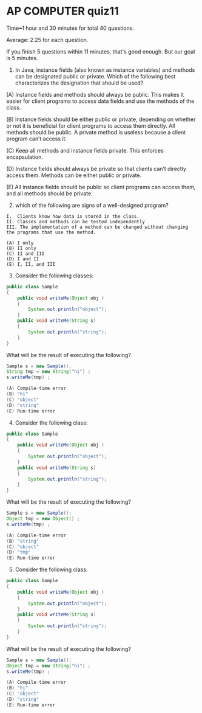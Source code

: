 # AP COMPUTER quiz11
Time&#x2501;1 hour and 30 minutes for total 40 questions.

Average: 2.25 for each question.

If you finish 5 questions within 11 minutes, that's good enough. 
But our goal is 5 minutes.

1. In Java, instance fields (also known as instance variables) and methods can be designated public or private. Which of the following best characterizes the designation that should be used? 

(A) Instance fields and methods should always be public. This makes it easier for client programs to access data fields and use the methods of the class. 

(B) Instance fields should be either public or private, depending on whether or not it is beneficial for client programs to access them directly. All methods should be public. A private method is useless because a client program can’t access it. 

(C) Keep all methods and instance fields private. This enforces encapsulation. 

(D) Instance fields should always be private so that clients can’t directly access them. Methods can be either public or private. 

(E) All instance fields should be public so client programs can access them, and all methods should be private. 

2. which of the following are signs of a well-designed program? 

```
I.  Clients know how data is stored in the class. 
II. Classes and methods can be tested independently
III. The implementation of a method can be changed without changing the programs that use the method. 

(A) I only 
(B) II only 
(C) II and III
(D) I and II  
(E) I, II, and III  
```

3. Consider the following classes: 

```java
public class Sample 
{
    public void writeMe(Object obj )
    {
        System.out.println("object"); 
    }
    public void writeMe(String s) 
    {
        System.out.println("string"); 
    }
}
```

What will be the result of executing the following? 

```java
Sample s = new Sample();
String tmp = new String("hi") ; 
s.writeMe(tmp) ;

(A) Compile-time error 
(B) "hi" 
(C) "object" 
(D) "string"
(E) Run-time error 
```

4. Consider the following class: 

```java
public class Sample 
{
    public void writeMe(Object obj )
    {
        System.out.println("object"); 
    }
    public void writeMe(String s) 
    {
        System.out.println("string"); 
    }
}

```
What will be the result of executing the following? 

```java
Sample s = new Sample();
Object tmp = new Object() ; 
s.writeMe(tmp) ;

(A) Compile-time error 
(B) "string" 
(C) "object" 
(D) "tmp"
(E) Run-time error 
```
5. Consider the following class: 

```java
public class Sample 
{
    public void writeMe(Object obj )
    {
        System.out.println("object"); 
    }
    public void writeMe(String s) 
    {
        System.out.println("string"); 
    }
}

```
What will be the result of executing the following? 

```java
Sample s = new Sample();
Object tmp = new String("hi") ; 
s.writeMe(tmp) ;

(A) Compile-time error 
(B) "hi" 
(C) "object" 
(D) "string"
(E) Run-time error 
```
